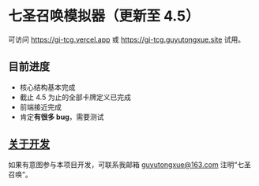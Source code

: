 # 七圣召唤模拟器（更新至 4.5）

可访问 https://gi-tcg.vercel.app 或 https://gi-tcg.guyutongxue.site 试用。

## 目前进度

- 核心结构基本完成
- 截止 4.5 为止的全部卡牌定义已完成
- 前端接近完成
- 肯定**有很多 bug**，需要测试

## [关于开发](./docs/development/README.md)

如果有意图参与本项目开发，可联系我邮箱 guyutongxue@163.com 注明“七圣召唤”。
